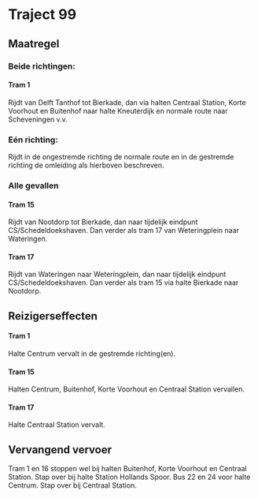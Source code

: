 # Traject 99
## Maatregel
### Beide richtingen:

#### Tram 1
Rijdt van Delft Tanthof tot Bierkade, dan via halten Centraal Station, Korte Voorhout en Buitenhof naar halte Kneuterdijk en normale route naar Scheveningen v.v.

### Eén richting:
Rijdt in de ongestremde richting de normale route en in de gestremde richting  de omleiding als hierboven beschreven.

### Alle gevallen

#### Tram 15
Rijdt van Nootdorp tot Bierkade, dan naar tijdelijk eindpunt CS/Schedeldoekshaven. Dan verder als tram 17 van Weteringplein naar Wateringen.

#### Tram 17
Rijdt van Wateringen naar Weteringplein, dan naar tijdelijk eindpunt CS/Schedeldoekshaven. Dan verder als tram 15 via halte Bierkade naar Nootdorp.

## Reizigerseffecten

#### Tram 1 
Halte Centrum vervalt in de gestremde richting(en).

#### Tram 15 
Halten Centrum, Buitenhof, Korte Voorhout en Centraal Station vervallen.

#### Tram 17 
Halte Centraal Station vervalt.

## Vervangend vervoer
Tram 1 en 16 stoppen wel bij halten Buitenhof, Korte Voorhout en Centraal Station. Stap over bij halte Station Hollands Spoor.
Bus 22 en 24 voor halte Centrum. Stap over bij Centraal Station.
